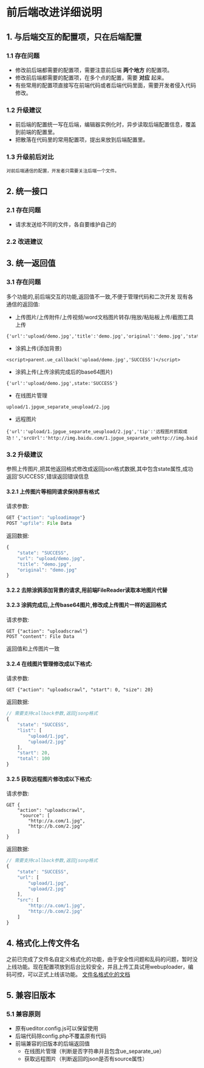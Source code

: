 # 前后端改进详细说明

## 1. 与后端交互的配置项，只在后端配置
### 1.1 存在问题
* 修改前后端都需要的配置项，需要注意前后端 **两个地方** 的配置项。
* 修改前后端都需要的配置项，在多个点的配置，需要 **对应** 起来。
* 有些常用的配置项直接写在前端代码或者后端代码里面，需要开发者侵入代码修改。

### 1.2 升级建议
* 前后端的配置统一写在后端，编辑器实例化时，异步读取后端配置信息，覆盖到前端的配置里。
* 把散落在代码里的常用配置项，提出来放到后端配置里。

### 1.3 升级前后对比
    对前后端通信的配置，开发者只需要关注后端一个文件。

## 2. 统一接口
### 2.1 存在问题
* 请求发送给不同的文件，各自要维护自己的

### 2.2 改进建议

## 3. 统一返回值
### 3.1 存在问题
多个功能的,前后端交互的功能,返回值不一致,不便于管理代码和二次开发
现有各通信的返回值:
* 上传图片/上传附件/上传视频/word文档图片转存/拖放/粘贴板上传/截图工具上传
```
{'url':'upload/demo.jpg','title':'demo.jpg','original':'demo.jpg','state':'SUCCESS'}
```
* 涂鸦上传(添加背景)
```
<script>parent.ue_callback('upload/demo.jpg','SUCCESS')</script>
```
* 涂鸦上传(上传涂鸦完成后的base64图片)
```
{'url':'upload/demo.jpg',state:'SUCCESS'}
```
* 在线图片管理
```
upload/1.jpgue_separate_ueupload/2.jpg
```
* 远程图片
```
{'url':'upload/1.jpgue_separate_ueupload/2.jpg','tip':'远程图片抓取成功！','srcUrl':'http://img.baidu.com/1.jpgue_separate_uehttp://img.baidu.com/2.jpg'}
```

### 3.2 升级建议
参照上传图片,把其他返回格式修改成返回json格式数据,其中包含state属性,成功返回'SUCCESS',错误返回错误信息

#### 3.2.1 上传图片等相同请求保持原有格式
请求参数:
```javascript
GET {"action": "uploadimage"}
POST "upfile": File Data
```
返回数据:
```javascript
{
	"state": "SUCCESS",
    "url": "upload/demo.jpg",
	"title": "demo.jpg",
	"original": "demo.jpg"
}
```
#### 3.2.2 去除涂鸦添加背景的请求,用前端FileReader读取本地图片代替
#### 3.2.3 涂鸦完成后,上传base64图片,修改成上传图片一样的返回格式
请求参数:
```
GET {"action": "uploadscrawl"}
POST "content": File Data
```
返回值和上传图片一致
#### 3.2.4 在线图片管理修改成以下格式:
请求参数:
```
GET {"action": "uploadscrawl", "start": 0, "size": 20}
```
返回数据:
```javascript
// 需要支持callback参数,返回jsonp格式
{
    "state": "SUCCESS",
    "list": [
        "upload/1.jpg",
        "upload/2.jpg"
    ],
    "start": 20,
    "total": 100
}
```
#### 3.2.5 获取远程图片修改成以下格式:
请求参数:
```
GET {
    "action": "uploadscrawl",
     "source": [
        "http://a.com/1.jpg",
        "http://b.com/2.jpg"
    ]
}
```
返回数据:
```javascript
// 需要支持callback参数,返回jsonp格式
{
    "state": "SUCCESS",
    "url": [
        "upload/1.jpg",
        "upload/2.jpg"
    ],
    "src": [
        "http://a.com/1.jpg",
        "http://b.com/2.jpg"
    ]
}
```

## 4. 格式化上传文件名
之前已完成了文件名自定义格式化的功能，由于安全性问题和乱码的问题，暂时没上线功能。现在配置项放到后台比较安全，并且上传工具试用webuploader，编码可控，可以正式上线该功能。
[文件名格式化的文档](http://fex.baidu.com/ueditor/#use-format_upload_filename)

## 5. 兼容旧版本
### 5.1 兼容原则
 * 原有ueditor.config.js可以保留使用
 * 后端代码除config.php不覆盖原有代码
 * 前端兼容的旧版本的后端返回值
     * 在线图片管理（判断是否字符串并且包含ue_separate_ue）
     * 获取远程图片（判断返回的json是否有source属性）

